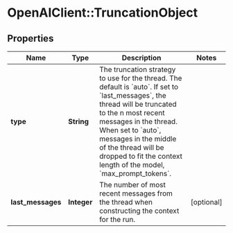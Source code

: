 # OpenAIClient::TruncationObject

## Properties
Name | Type | Description | Notes
------------ | ------------- | ------------- | -------------
**type** | **String** | The truncation strategy to use for the thread. The default is &#x60;auto&#x60;. If set to &#x60;last_messages&#x60;, the thread will be truncated to the n most recent messages in the thread. When set to &#x60;auto&#x60;, messages in the middle of the thread will be dropped to fit the context length of the model, &#x60;max_prompt_tokens&#x60;. | 
**last_messages** | **Integer** | The number of most recent messages from the thread when constructing the context for the run. | [optional] 

